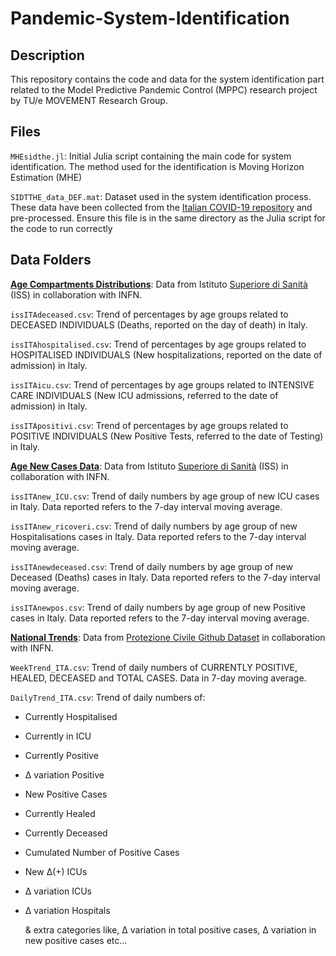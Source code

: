 # Pandemic-System-Identification

## Description

This repository contains the code and data for the system identification part related to the Model Predictive Pandemic Control (MPPC) research project by TU/e MOVEMENT Research Group.

## Files

`MHEsidthe.jl`: Initial Julia script containing the main code for system identification. The method used for the identification is Moving Horizon Estimation (MHE)

`SIDTTHE_data_DEF.mat`: Dataset used in the system identification process. These data have been collected from the [Italian COVID-19 repository](https://github.com/pcm-dpc/COVID-19) and pre-processed. Ensure this file is in the same directory as the Julia script for the code to run correctly

## Data Folders 

<b><u>Age Compartments Distributions</u></b>: 
Data from Istituto [Superiore di Sanità](https://covid19.infn.it/iss/) (ISS) in collaboration with INFN.

`issITAdeceased.csv`: Trend of percentages by age groups related to DECEASED INDIVIDUALS (Deaths, reported on the day of death) in Italy.

`issITAhospitalised.csv`: Trend of percentages by age groups related to HOSPITALISED INDIVIDUALS (New hospitalizations, reported on the date of admission) in Italy.

`issITAicu.csv`: Trend of percentages by age groups related to INTENSIVE CARE INDIVIDUALS (New ICU admissions, referred to the date of admission) in Italy.

`issITApositivi.csv`: Trend of percentages by age groups related to POSITIVE INDIVIDUALS (New Positive Tests, referred to the date of Testing) in Italy.

<b><u>Age New Cases Data</u></b>: 
Data from Istituto [Superiore di Sanità](https://covid19.infn.it/iss/) (ISS) in collaboration with INFN.

`issITAnew_ICU.csv`: Trend of daily numbers by age group of new ICU cases in Italy. Data reported refers to the 7-day interval moving average.

`issITAnew_ricoveri.csv`: Trend of daily numbers by age group of new Hospitalisations cases in Italy. Data reported refers to the 7-day interval moving average.

`issITAnewdeceased.csv`: Trend of daily numbers by age group of new Deceased (Deaths) cases in Italy. Data reported refers to the 7-day interval moving average.

`issITAnewpos.csv`: Trend of daily numbers by age group of new Positive cases in Italy. Data reported refers to the 7-day interval moving average.

<b><u>National Trends</u></b>: 
Data from [Protezione Civile Github Dataset](https://github.com/pcm-dpc/COVID-19) in collaboration with INFN.

`WeekTrend_ITA.csv`: Trend of daily numbers of CURRENTLY POSITIVE, HEALED, DECEASED and TOTAL CASES. Data in 7-day moving average.

`DailyTrend_ITA.csv`: Trend of daily numbers of:
 - Currently Hospitalised
 - Currently in ICU
 - Currently Positive
 - Δ variation Positive
 - New Positive Cases 
 - Currently Healed
 - Currently Deceased
 - Cumulated Number of Positive Cases
 - New Δ(+) ICUs 
 - Δ variation ICUs
 - Δ variation Hospitals

    & extra categories like, Δ variation in total positive cases, Δ variation in new positive cases etc...